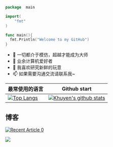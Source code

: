```go
package  main

import(
    "fmt"
)

func main(){
  fmt.Println("Welcome to my GitHub")
}
```
- 👋 一切都介于模仿，超越才能成为大师
- 👀 业余计算机爱好者
- 💞️ 我喜欢研究新鲜的玩意
- 📫 如果需要沟通交流请联系我~



|  最常使用的语言   | Github start  |
|  ----  | ----  |
| [![Top Langs](https://github-readme-stats.vercel.app/api/top-langs/?username=noob-Engle)](https://github.com/anuraghazra/github-readme-stats)  | [![Khuyen's github stats](https://github-readme-stats.vercel.app/api?username=noob-Engle&count_private=true&show_icons=true&theme=radical&hide_rank=false)](https://github.com/anuraghazra/github-readme-stats) |



## 博客
<a target="_blank" href="https://github-readme-medium-recent-article.vercel.app/medium/@khuyentran1476/0"><img src="https://github-readme-medium-recent-article.vercel.app/medium/@khuyentran1476/0" alt="Recent Article 0">

![](https://komarev.com/ghpvc/?username=noob-Engle)
